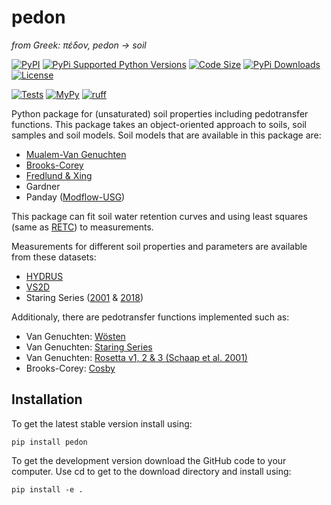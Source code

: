 # pedon

*from Greek: πέδον, pedon -> soil*

[![PyPI](https://img.shields.io/pypi/v/pedon?style=flat-square)](https://pypi.org/project/pedon/)
[![PyPi Supported Python Versions](https://img.shields.io/pypi/pyversions/pedon?style=flat-square)](https://pypi.org/project/pedon/)
[![Code Size](https://img.shields.io/github/languages/code-size/martinvonk/pedon?style=flat-square)](https://pypi.org/project/pedon/)
[![PyPi Downloads](https://img.shields.io/pypi/dm/pedon?style=flat-square) ![License](https://img.shields.io/pypi/l/pedon?style=flat-square)](https://pypi.org/project/pedon/)

[![Tests](https://img.shields.io/github/actions/workflow/status/martinvonk/pedon/tests.yaml?style=flat-square)](https://github.com/martinvonk/pedon/actions/workflows/tests.yaml)
[![MyPy](https://img.shields.io/badge/type_checker-mypy-2A6DB2?style=flat-square)](https://mypy-lang.org/)
[![ruff](https://img.shields.io/badge/linter-ruff-red?style=flat-square)](https://github.com/charliermarsh/ruff)


Python package for (unsaturated) soil properties including pedotransfer functions. This package takes an object-oriented approach to soils, soil samples and soil models. Soil models that are available in this package are:
  - [Mualem-Van Genuchten](https://www.soilphysics.okstate.edu/teaching/soil-6583/references-folder/van%20Genuchten%201980.pdf)
  - [Brooks-Corey](https://www.wipp.energy.gov/library/cra/2009_cra/references/Others/Brooks_Corey_1964_Hydraulic_Properties_ERMS241117.pdf)
  - [Fredlund & Xing](https://projects.mans.edu.eg/heepf/ilppp/cources/12/pdf%20course/1/pressure/osmotic%20soilsalinity22.pdf)
  - Gardner
  - Panday ([Modflow-USG](https://www.gsienv.com/product/modflow-usg/))

This package can fit soil water retention curves and  using least squares (same as [RETC](https://www.pc-progress.com/Documents/programs/retc.pdf)) to measurements.

Measurements for different soil properties and parameters are available from these datasets:
  - [HYDRUS](https://www2.pc-progress.com/downloads/Pgm_Hydrus3D5/HYDRUS_user_Manual_V5.pdf)
  - [VS2D](https://pubs.usgs.gov/wri/1983/4099/report.pdf)
  - Staring Series ([2001](https://edepot.wur.nl/43272) & [2018](https://edepot.wur.nl/512761))

Additionaly, there are pedotransfer functions implemented such as:
  - Van Genuchten: [Wösten](https://www.sciencedirect.com/science/article/pii/S0016706198001323/pdfft?md5=6844f89c07deb81001c2a6eea6fc9e32&pid=1-s2.0-S0016706198001323-main.pdf)
  - Van Genuchten: [Staring Series](https://edepot.wur.nl/43272)
  - Van Genuchten: [Rosetta v1, 2 & 3 (Schaap et al. 2001)](https://doi.org/10.1016/S0022-1694(01)00466-8)
  - Brooks-Corey: [Cosby](https://hess.copernicus.org/articles/25/2445/2021/hess-25-2445-2021.pdf)

## Installation
To get the latest stable version install using:

`pip install pedon`

To get the development version download the GitHub code to your computer. Use cd to get to the download directory and install using:

`pip install -e .`

